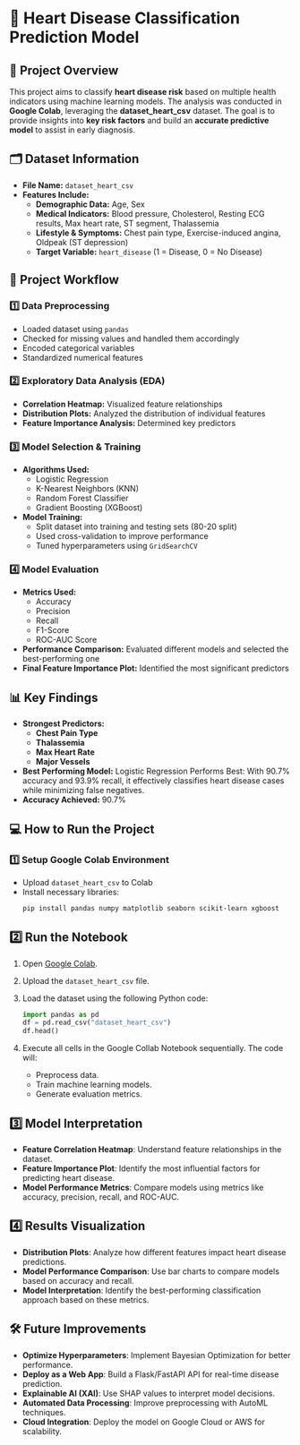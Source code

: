# 🏥 Heart Disease Classification Prediction Model

## 📌 Project Overview
This project aims to classify **heart disease risk** based on multiple health indicators using machine learning models. The analysis was conducted in **Google Colab**, leveraging the **dataset_heart_csv** dataset. The goal is to provide insights into **key risk factors** and build an **accurate predictive model** to assist in early diagnosis.

## 🗂️ Dataset Information
- **File Name:** `dataset_heart_csv`
- **Features Include:**
  - **Demographic Data:** Age, Sex
  - **Medical Indicators:** Blood pressure, Cholesterol, Resting ECG results, Max heart rate, ST segment, Thalassemia
  - **Lifestyle & Symptoms:** Chest pain type, Exercise-induced angina, Oldpeak (ST depression)
  - **Target Variable:** `heart_disease` (1 = Disease, 0 = No Disease)

## 🚀 Project Workflow
### **1️⃣ Data Preprocessing**
- Loaded dataset using `pandas`
- Checked for missing values and handled them accordingly
- Encoded categorical variables
- Standardized numerical features

### **2️⃣ Exploratory Data Analysis (EDA)**
- **Correlation Heatmap:** Visualized feature relationships
- **Distribution Plots:** Analyzed the distribution of individual features
- **Feature Importance Analysis:** Determined key predictors

### **3️⃣ Model Selection & Training**
- **Algorithms Used:**
  - Logistic Regression
  - K-Nearest Neighbors (KNN)
  - Random Forest Classifier
  - Gradient Boosting (XGBoost)
- **Model Training:**
  - Split dataset into training and testing sets (80-20 split)
  - Used cross-validation to improve performance
  - Tuned hyperparameters using `GridSearchCV`

### **4️⃣ Model Evaluation**
- **Metrics Used:**
  - Accuracy
  - Precision
  - Recall
  - F1-Score
  - ROC-AUC Score
- **Performance Comparison:** Evaluated different models and selected the best-performing one
- **Final Feature Importance Plot:** Identified the most significant predictors

## 📊 Key Findings
- **Strongest Predictors:** 
  - **Chest Pain Type**
  - **Thalassemia**
  - **Max Heart Rate**
  - **Major Vessels**
- **Best Performing Model:** Logistic Regression Performs Best: With 90.7% accuracy and 93.9% recall, it effectively classifies heart disease cases while minimizing false negatives.
- **Accuracy Achieved:** 90.7% 

## 💻 How to Run the Project
### **1️⃣ Setup Google Colab Environment**
- Upload `dataset_heart_csv` to Colab
- Install necessary libraries:
  ```bash
  pip install pandas numpy matplotlib seaborn scikit-learn xgboost

## 2️⃣ Run the Notebook

1. Open [Google Colab](https://colab.research.google.com/).
2. Upload the `dataset_heart_csv` file.
3. Load the dataset using the following Python code:

    ```python
    import pandas as pd
    df = pd.read_csv("dataset_heart_csv")
    df.head()
    ```

4. Execute all cells in the Google Collab  Notebook sequentially. The code will:
   - Preprocess data.
   - Train machine learning models.
   - Generate evaluation metrics.

## 3️⃣ Model Interpretation

- **Feature Correlation Heatmap**: Understand feature relationships in the dataset.
- **Feature Importance Plot**: Identify the most influential factors for predicting heart disease.
- **Model Performance Metrics**: Compare models using metrics like accuracy, precision, recall, and ROC-AUC.

## 4️⃣ Results Visualization

- **Distribution Plots**: Analyze how different features impact heart disease predictions.
- **Model Performance Comparison**: Use bar charts to compare models based on accuracy and recall.
- **Model Interpretation**: Identify the best-performing classification approach based on these metrics.

## 🛠️ Future Improvements

- **Optimize Hyperparameters**: Implement Bayesian Optimization for better performance.
- **Deploy as a Web App**: Build a Flask/FastAPI API for real-time disease prediction.
- **Explainable AI (XAI)**: Use SHAP values to interpret model decisions.
- **Automated Data Processing**: Improve preprocessing with AutoML techniques.
- **Cloud Integration**: Deploy the model on Google Cloud or AWS for scalability.
